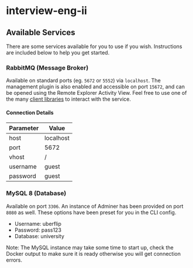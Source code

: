 # interview-eng-ii

## Available Services
There are some services available for you to use if you wish. Instructions are included below to help you get started.

### RabbitMQ (Message Broker)
Available on standard ports (eg. `5672` or `5552`) via `localhost`. The management plugin is also enabled and accessible on port `15672`, and can be opened using the Remote Explorer Activity View. Feel free to use one of the many [client libraries](https://www.rabbitmq.com/devtools.html) to interact with the service.

#### Connection Details

| Parameter | Value     |
| ----------| --------- |
| host      | localhost |
| port      | 5672      |
| vhost     | /         |
| username  | guest     |
| password  | guest     |

### MySQL 8 (Database)
Available on port `3306`.  An instance of Adminer has been provided on port `8080` as well.  These options have been preset for you in the CLI config.
- Username: uberflip
- Password: pass123
- Database: university

Note: The MySQL instance may take some time to start up, check the Docker output to make sure it is ready otherwise you will get connection errors.
